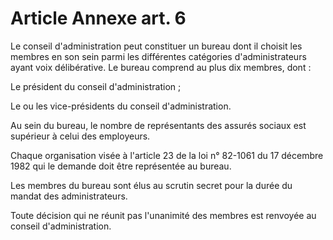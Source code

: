 # Article Annexe art. 6

Le conseil d'administration peut constituer un bureau dont il choisit les membres en son sein parmi les différentes catégories d'administrateurs ayant voix délibérative. Le bureau comprend au plus dix membres, dont :

Le président du conseil d'administration ;

Le ou les vice-présidents du conseil d'administration.

Au sein du bureau, le nombre de représentants des assurés sociaux est supérieur à celui des employeurs.

Chaque organisation visée à l'article 23 de la loi n° 82-1061 du 17 décembre 1982 qui le demande doit être représentée au bureau.

Les membres du bureau sont élus au scrutin secret pour la durée du mandat des administrateurs.

Toute décision qui ne réunit pas l'unanimité des membres est renvoyée au conseil d'administration.
